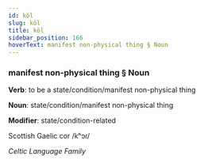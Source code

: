 ```yaml
---
id: köl
slug: köl
title: köl
sidebar_position: 166
hoverText: manifest non-physical thing § Noun
---
```


### manifest non-physical thing § Noun

**Verb**: to be a state/condition/manifest non-physical thing

**Noun**: state/condition/manifest non-physical thing

**Modifier**: state/condition-related

Scottish Gaelic cor /kʰɔɾ/

*Celtic Language Family*